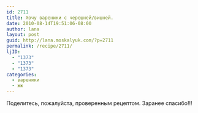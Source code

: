 ```yaml
---
id: 2711
title: Хочу вареники с черешней/вишней.
date: 2010-08-14T19:51:06-08:00
author: lana
layout: post
guid: http://lana.moskalyuk.com/?p=2711
permalink: /recipe/2711/
ljID:
  - "1373"
  - "1373"
  - "1373"
categories:
  - вареники
  - жж
---
```

Поделитесь, пожалуйста, проверенным рецептом. Заранее спасибо!!!